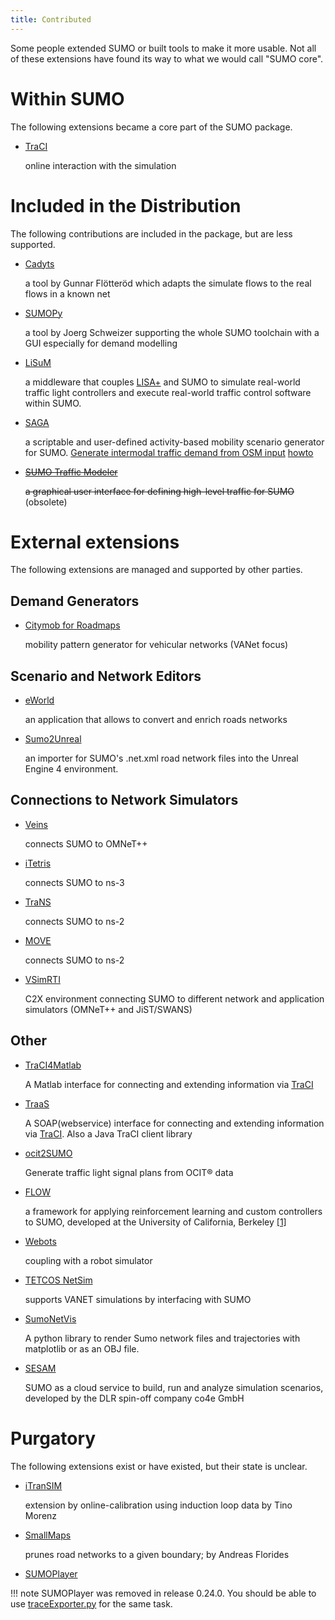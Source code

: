 ```yaml
---
title: Contributed
---
```


Some people extended SUMO or built tools to make it more usable. Not all
of these extensions have found its way to what we would call "SUMO
core".

# Within SUMO

The following extensions became a core part of the SUMO package.

- [TraCI](../TraCI.md)

    online interaction with the simulation

# Included in the Distribution

The following contributions are included in the package, but are less
supported.

- [Cadyts](Cadyts.md)

    a tool by Gunnar Flötteröd which adapts the simulate flows to the
    real flows in a known net

- [SUMOPy](SUMOPy.md)

    a tool by Joerg Schweizer supporting the whole SUMO toolchain with a
    GUI especially for demand modelling

- [LiSuM](../Tools/LiSuM.md)

    a middleware that couples [LISA+](https://www.schlothauer.de/en/software-systems/lisa/) and SUMO to simulate real-world
    traffic light controllers and execute real-world traffic control software within SUMO.

- [SAGA](https://github.com/lcodeca/SUMOActivityGen/blob/master/docs/SUMOActivityGen.md)

    a scriptable and user-defined activity-based mobility scenario generator for SUMO. [Generate intermodal traffic demand from OSM input](https://github.com/eclipse-sumo/sumo/tree/main/tools/contributed) [howto](https://github.com/lcodeca/SUMOActivityGen/blob/master/docs/HOWTO.md)

- ~~[SUMO Traffic Modeler](SUMO_Traffic_Modeler.md)~~

    ~~a graphical user interface for defining high-level traffic for SUMO~~ (obsolete)

# External extensions

The following extensions are managed and supported by other parties.

## Demand Generators

- [Citymob for Roadmaps](https://web.archive.org/web/20190910115452/https://www.grc.upv.es/Software/c4r.html)

    mobility pattern generator for vehicular networks (VANet focus)

## Scenario and Network Editors

- [eWorld](https://web.archive.org/web/20161205050209/https://eworld.sourceforge.net/)

    an application that allows to convert and enrich roads networks

- [Sumo2Unreal](https://github.com/AugmentedDesignLab/Sumo2Unreal)

    an importer for SUMO's .net.xml road network files into the Unreal
    Engine 4 environment.

## Connections to Network Simulators

- [Veins](https://veins.car2x.org/)

    connects SUMO to OMNeT++

- [iTetris](https://www.ict-itetris.eu/)

    connects SUMO to ns-3

- [TraNS](https://trans.epfl.ch/)

    connects SUMO to ns-2

- [MOVE](https://web.archive.org/web/20111210235800/https://lens1.csie.ncku.edu.tw/wiki/doku.php?id=%E2%80%A7realistic_mobility_generator_for_vehicular_networks)

    connects SUMO to ns-2

- [VSimRTI](https://www.dcaiti.tu-berlin.de/research/simulation/)

    C2X environment connecting SUMO to different network and application simulators (OMNeT++ and JiST/SWANS)

## Other

- [TraCI4Matlab](https://de.mathworks.com/matlabcentral/fileexchange/44805-traci4matlab)

    A Matlab interface for connecting and extending information via [TraCI](../TraCI.md)

- [TraaS](../TraCI/TraaS.md)

    A SOAP(webservice) interface for connecting and extending information via [TraCI](../TraCI.md). Also a Java TraCI client library

- [ocit2SUMO](https://github.com/DLR-TS/sumo-ocit)

    Generate traffic light signal plans from OCIT® data

- [FLOW](https://flow-project.github.io/)

    a framework for applying reinforcement learning and custom controllers to SUMO, developed at the University of California, Berkeley
    [[1]](https://github.com/flow-project/flow)

- [Webots](https://www.cyberbotics.com/doc/automobile/sumo-interface)

    coupling with a robot simulator

- [TETCOS NetSim](https://www.tetcos.com/vanets.html)

    supports VANET simulations by interfacing with SUMO

- [SumoNetVis](https://pypi.org/project/SumoNetVis/)

    A python library to render Sumo network files and trajectories with matplotlib or as an OBJ file.

- [SESAM](https://sesam.co4e.com)

    SUMO as a cloud service to build, run and analyze simulation scenarios, developed by the DLR spin-off company co4e GmbH

# Purgatory

The following extensions exist or have existed, but their state is
unclear.

- [iTranSIM](iTranSIM.md)

    extension by online-calibration using induction loop data by Tino
    Morenz

- [SmallMaps](SmallMaps.md)

    prunes road networks to a given boundary; by Andreas Florides

- [SUMOPlayer](SUMOPlayer.md)

!!! note
    SUMOPlayer was removed in release 0.24.0. You should be able to use [traceExporter.py](../Tools/TraceExporter.md) for the same task.
